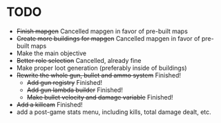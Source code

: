 # TODO
- ~~Finish mapgen~~ Cancelled mapgen in favor of pre-built maps
- ~~Create more buildings for mapgen~~ Cancelled mapgen in favor of pre-built maps
- Make the main objective
- ~~Better role selection~~ Cancelled, already fine
- Make proper loot generation (preferably inside of buildings)
- ~~Rewrite the whole gun, bullet and ammo system~~ Finished!
  - ~~Add gun registry~~ Finished!
  - ~~Add gun lambda builder~~ Finished!
  - ~~Make bullet velocity and damage variable~~ Finished!
- ~~Add a killcam~~ Finished!
- add a post-game stats menu, including kills, total damage dealt, etc.
